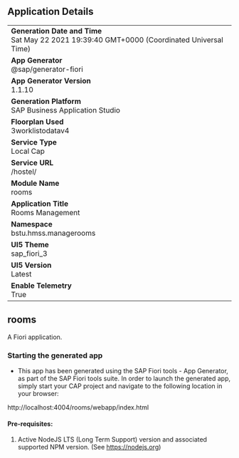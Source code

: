## Application Details
|               |
| ------------- |
|**Generation Date and Time**<br>Sat May 22 2021 19:39:40 GMT+0000 (Coordinated Universal Time)|
|**App Generator**<br>@sap/generator-fiori|
|**App Generator Version**<br>1.1.10|
|**Generation Platform**<br>SAP Business Application Studio|
|**Floorplan Used**<br>3worklistodatav4|
|**Service Type**<br>Local Cap|
|**Service URL**<br>/hostel/
|**Module Name**<br>rooms|
|**Application Title**<br>Rooms Management|
|**Namespace**<br>bstu.hmss.managerooms|
|**UI5 Theme**<br>sap_fiori_3|
|**UI5 Version**<br>Latest|
|**Enable Telemetry**<br>True|

## rooms

A Fiori application.

### Starting the generated app

-   This app has been generated using the SAP Fiori tools - App Generator, as part of the SAP Fiori tools suite.  In order to launch the generated app, simply start your CAP project and navigate to the following location in your browser:

http://localhost:4004/rooms/webapp/index.html

#### Pre-requisites:

1. Active NodeJS LTS (Long Term Support) version and associated supported NPM version.  (See https://nodejs.org)


